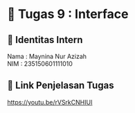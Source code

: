 # 📁 Tugas 9 : Interface

## 👤 Identitas Intern
Nama : Maynina Nur Azizah            
NIM  : 235150601111010

## 🔗 Link Penjelasan Tugas

https://youtu.be/rVSrkCNHIUI
